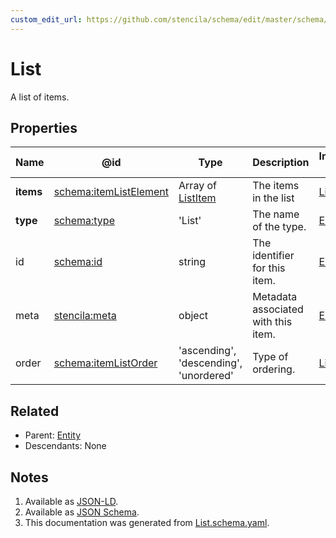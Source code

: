 ```yaml
---
custom_edit_url: https://github.com/stencila/schema/edit/master/schema/List.schema.yaml
---
```


# List

A list of items. 

## Properties

| Name      | @id                                                          | Type                                      | Description                         | Inherited from               |
| --------- | ------------------------------------------------------------ | ----------------------------------------- | ----------------------------------- | ---------------------------- |
| **items** | [schema:itemListElement](https://schema.org/itemListElement) | Array of [ListItem](../Prose/ListItem.md) | The items in the list               | [List](../Prose/List.md)     |
| **type**  | [schema:type](https://schema.org/type)                       | 'List'                                    | The name of the type.               | [Entity](../Other/Entity.md) |
| id        | [schema:id](https://schema.org/id)                           | string                                    | The identifier for this item.       | [Entity](../Other/Entity.md) |
| meta      | [stencila:meta](https://schema.stenci.la/meta.jsonld)        | object                                    | Metadata associated with this item. | [Entity](../Other/Entity.md) |
| order     | [schema:itemListOrder](https://schema.org/itemListOrder)     | 'ascending', 'descending', 'unordered'    | Type of ordering.                   | [List](../Prose/List.md)     |

## Related

-   Parent: [Entity](../Other/Entity.md)
-   Descendants: None

## Notes

1.  Available as [JSON-LD](https://schema.stenci.la/ItemList.jsonld).
2.  Available as [JSON Schema](https://schema.stenci.la/v1/List.schema.json).
3.  This documentation was generated from [List.schema.yaml](https://github.com/stencila/schema/blob/master/schema/List.schema.yaml).
